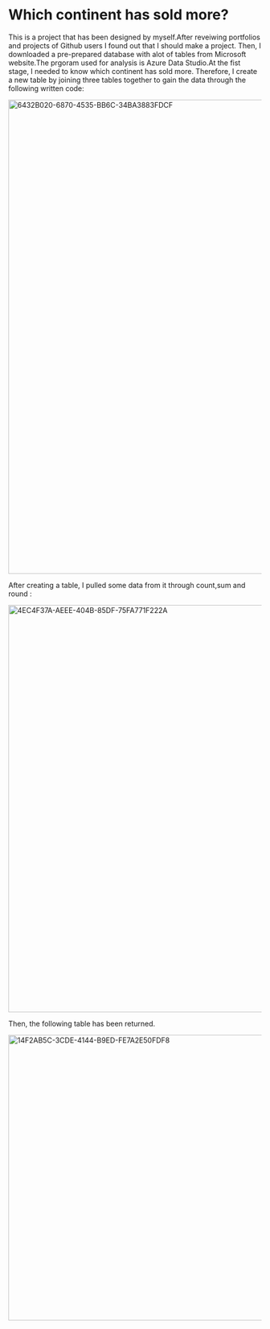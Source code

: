 # Which continent has sold more?

This is a project that has been designed by myself.After reveiwing portfolios and projects of Github users I found out that I should make a project. Then, I downloaded a pre-prepared database with alot of tables from Microsoft website.The prgoram used for analysis is Azure Data Studio.At the fist stage, I needed to know which continent has sold more. Therefore, I create a new table by joining three tables together to gain the data through the following written code: 

<img width="943" alt="6432B020-6870-4535-BB6C-34BA3883FDCF" src="https://user-images.githubusercontent.com/127425854/228235012-5f0a842c-e8cf-4e1f-b568-eabed56aae50.png">

After creating a table, I pulled some data from it through count,sum and round : 


<img width="810" alt="4EC4F37A-AEEE-404B-85DF-75FA771F222A" src="https://user-images.githubusercontent.com/127425854/228250644-f994d6ec-4c70-46c1-b371-9b4c28bb288a.png">


Then, the following table has been returned. 

<img width="568" alt="14F2AB5C-3CDE-4144-B9ED-FE7A2E50FDF8" src="https://user-images.githubusercontent.com/127425854/228253253-5b5b4a1f-5231-410d-ac4c-eae82decae45.png">
